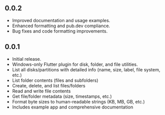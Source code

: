 ## 0.0.2

- Improved documentation and usage examples.
- Enhanced formatting and pub.dev compliance.
- Bug fixes and code formatting improvements.

## 0.0.1

- Initial release.
- Windows-only Flutter plugin for disk, folder, and file utilities.
- List all disks/partitions with detailed info (name, size, label, file system, etc.)
- List folder contents (files and subfolders)
- Create, delete, and list files/folders
- Read and write file contents
- Get file/folder metadata (size, timestamps, etc.)
- Format byte sizes to human-readable strings (KB, MB, GB, etc.)
- Includes example app and comprehensive documentation
